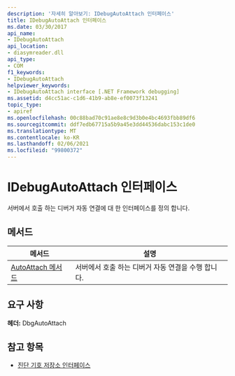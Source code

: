 ```yaml
---
description: '자세히 알아보기: IDebugAutoAttach 인터페이스'
title: IDebugAutoAttach 인터페이스
ms.date: 03/30/2017
api_name:
- IDebugAutoAttach
api_location:
- diasymreader.dll
api_type:
- COM
f1_keywords:
- IDebugAutoAttach
helpviewer_keywords:
- IDebugAutoAttach interface [.NET Framework debugging]
ms.assetid: d4cc51ac-c1d6-41b9-ab8e-ef0073f13241
topic_type:
- apiref
ms.openlocfilehash: 00c88bad70c91ae8e8c9d3b0e4bc4693fbb89df6
ms.sourcegitcommit: ddf7edb67715a5b9a45e3dd44536dabc153c1de0
ms.translationtype: MT
ms.contentlocale: ko-KR
ms.lasthandoff: 02/06/2021
ms.locfileid: "99800372"
---
```

# <a name="idebugautoattach-interface"></a>IDebugAutoAttach 인터페이스

서버에서 호출 하는 디버거 자동 연결에 대 한 인터페이스를 정의 합니다.  
  
## <a name="methods"></a>메서드  
  
|메서드|설명|  
|------------|-----------------|  
|[AutoAttach 메서드](idebugautoattach-autoattach-method.md)|서버에서 호출 하는 디버거 자동 연결을 수행 합니다.|  
  
## <a name="requirements"></a>요구 사항  

 **헤더:** DbgAutoAttach  
  
## <a name="see-also"></a>참고 항목

- [진단 기호 저장소 인터페이스](diagnostics-symbol-store-interfaces.md)
